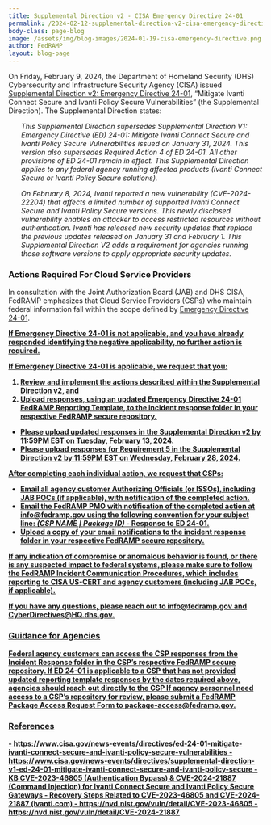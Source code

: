 ```yaml
---
title: Supplemental Direction v2 - CISA Emergency Directive 24-01
permalink: /2024-02-12-supplemental-direction-v2-cisa-emergency-directive-24-01/
body-class: page-blog
image: /assets/img/blog-images/2024-01-19-cisa-emergency-directive.png
author: FedRAMP
layout: blog-page
---
```

On Friday, February 9, 2024, the Department of Homeland Security (DHS) Cybersecurity and Infrastructure Security Agency (CISA) issued <a href="https://www.cisa.gov/news-events/directives/supplemental-direction-v2-ed-24-01-mitigate-ivanti-connect-secure-and-ivanti-policy-secure" target="_blank" rel="noopener noreferrer">Supplemental Direction v2: Emergency Directive 24-01</a>, “Mitigate Ivanti Connect Secure and Ivanti Policy Secure Vulnerabilities” (the Supplemental Direction). The Supplemental Direction states:  

<p style="margin-left: 25px;"><em>This Supplemental Direction supersedes Supplemental Direction V1: Emergency Directive (ED) 24-01: Mitigate Ivanti Connect Secure and Ivanti Policy Secure Vulnerabilities issued on January 31, 2024. This version also supersedes Required Action 4 of ED 24-01. All other provisions of ED 24-01 remain in effect. This Supplemental Direction applies to any federal agency running affected products (Ivanti Connect Secure or Ivanti Policy Secure solutions).</em></p>

<p style="margin-left: 25px;"><em>On February 8, 2024, Ivanti reported a new vulnerability (CVE-2024-22204) that affects a limited number of supported Ivanti Connect Secure and Ivanti Policy Secure versions. This newly disclosed vulnerability enables an attacker to access restricted resources without authentication. Ivanti has released new security updates that replace the previous updates released on January 31 and February 1. This Supplemental Direction V2 adds a requirement for agencies running those software versions to apply appropriate security updates.</em></p>

<h3>Actions Required For Cloud Service Providers</h3>
In consultation with the Joint Authorization Board (JAB) and DHS CISA, FedRAMP emphasizes that Cloud Service Providers (CSPs) who maintain federal information fall within the scope defined by <a href="https://www.cisa.gov/news-events/directives/ed-24-01-mitigate-ivanti-connect-secure-and-ivanti-policy-secure-vulnerabilities" target="_blank" rel="noopener noreferrer">Emergency Directive 24-01</a>.

<b><u>If Emergency Directive 24-01 is not applicable<u>, and you have already responded identifying the negative applicability, no further action is required.<b>

<b>If Emergency Directive 24-01 is applicable</b>, we request that you: 
1. Review and implement the actions described within the Supplemental Direction v2, and
2. Upload responses, using an updated <a href="https://www.fedramp.gov/assets/resources/documents/FedRAMP-Emergency-Directive-24-01-Reporting-Template.xlsx" target="_blank" rel="noopener noreferrer">Emergency Directive 24-01 FedRAMP Reporting Template</a>, to the incident response folder in your respective FedRAMP secure repository.
  - Please upload updated responses in the Supplemental Direction v2 by 11:59PM EST on Tuesday, February 13, 2024.
  - Please upload responses for Requirement 5 in the Supplemental Direction v2 by 11:59PM EST on Wednesday, February 28, 2024.   

After completing each individual action, we request that CSPs:
- Email all agency customer Authorizing Officials (or ISSOs), including JAB POCs (if applicable), with notification of the completed action.
- Email the FedRAMP PMO with notification of the completed action at info@fedramp.gov using the following convention for your subject line: <em>(CSP NAME | Package ID)</em> - Response to ED 24-01.
- Upload a copy of your email notifications to the incident response folder in your respective FedRAMP secure repository.

If any indication of compromise or anomalous behavior is found, or there is any suspected impact to federal systems, please make sure to follow the <a href="https://www.fedramp.gov/assets/resources/documents/CSP_Incident_Communications_Procedures.pdf" target="_blank" rel="noopener noreferrer">FedRAMP Incident Communication Procedures</a>, which includes reporting to CISA US-CERT and agency customers (including JAB POCs, if applicable).

If you have any questions, please reach out to <a href="mailto:info@fedramp.gov" target="_blank" rel="noopener noreferrer">info@fedramp.gov</a> and <a href="mailto:CyberDirectives@HQ.dhs.gov" target="_blank" rel="noopener noreferrer">CyberDirectives@HQ.dhs.gov</a>.

<h3>Guidance for Agencies</h3>
Federal agency customers can access the CSP responses from the Incident Response folder in the CSP’s respective FedRAMP secure repository. If ED 24-01 is applicable to a CSP that has not provided updated reporting template responses by the dates required above, agencies should reach out directly to the CSP If agency personnel need access to a CSP’s repository for review, please submit a <a href="https://www.fedramp.gov/assets/resources/documents/Agency_Package_Request_Form.pdf" target="_blank" rel="noopener noreferrer">FedRAMP Package Access Request Form</a> to <a href="mailto:package-access@fedramp.gov" target="_blank" rel="noopener noreferrer">package-access@fedramp.gov</a>.

<h3>References</h3>  
- <a href="https://www.cisa.gov/news-events/directives/ed-24-01-mitigate-ivanti-connect-secure-and-ivanti-policy-secure-vulnerabilities" target="_blank" rel="noopener noreferrer">https://www.cisa.gov/news-events/directives/ed-24-01-mitigate-ivanti-connect-secure-and-ivanti-policy-secure-vulnerabilities</a>
- <a href="https://www.cisa.gov/news-events/directives/supplemental-direction-v1-ed-24-01-mitigate-ivanti-connect-secure-and-ivanti-policy-secure" target="_blank" rel="noopener noreferrer">https://www.cisa.gov/news-events/directives/supplemental-direction-v1-ed-24-01-mitigate-ivanti-connect-secure-and-ivanti-policy-secure</a>
- <a href="https://forums.ivanti.com/s/article/KB-CVE-2023-46805-Authentication-Bypass-CVE-2024-21887-Command-Injection-for-Ivanti-Connect-Secure-and-Ivanti-Policy-Secure-Gateways?language=en_US" target="_blank" rel="noopener noreferrer">KB CVE-2023-46805 (Authentication Bypass) & CVE-2024-21887 (Command Injection) for Ivanti Connect Secure and Ivanti Policy Secure Gateways</a>
- <a href="https://forums.ivanti.com/s/article/Recovery-Steps-Related-to-CVE-2023-46805-and-CVE-2024-21887?language=en_US" target="_blank" rel="noopener noreferrer">Recovery Steps Related to CVE-2023-46805 and CVE-2024-21887 (ivanti.com)</a>
- <a href="https://nvd.nist.gov/vuln/detail/CVE-2023-46805" target="_blank" rel="noopener noreferrer">https://nvd.nist.gov/vuln/detail/CVE-2023-46805</a>
- <a href="https://nvd.nist.gov/vuln/detail/CVE-2024-21887" target="_blank" rel="noopener noreferrer">https://nvd.nist.gov/vuln/detail/CVE-2024-21887</a>
